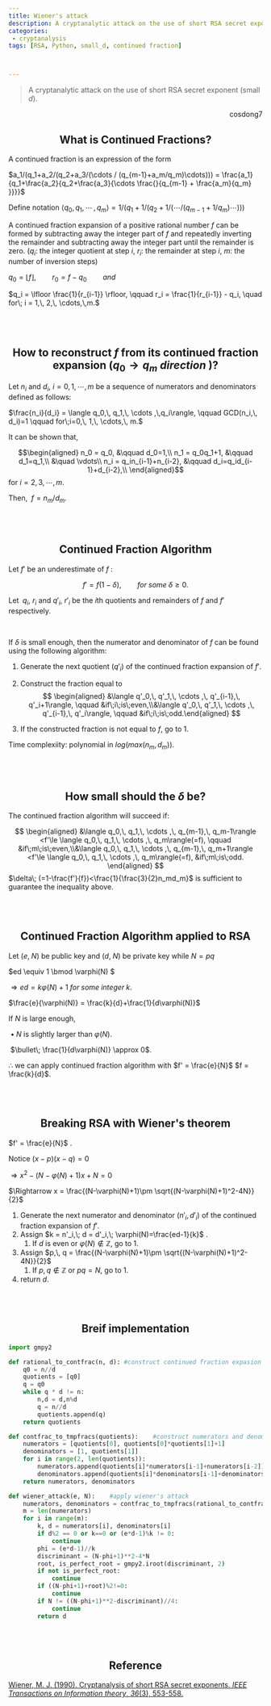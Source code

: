 ```yaml
---
title: Wiener's attack
description: A cryptanalytic attack on the use of short RSA secret exponent (small d).
categories:
 - cryptanalysis
tags: [RSA, Python, small_d, continued fraction]



---
```




> A cryptanalytic attack on the use of short RSA secret exponent (small $d$).

<div style="text-align: right"> cosdong7 </div>



## <center>What is Continued Fractions?</center>

A continued fraction is an expression of the form 

$a_1/(q_1+a_2/(q_2+a_3/(\cdots / (q_{m-1}+a_m/q_m)\cdots))) = \frac{a_1}{q_1+\frac{a_2}{q_2+\frac{a_3}{\cdots \frac{}{q_{m-1} + \frac{a_m}{q_m} }}}}$

Define notation $\langle q_0,\, q_1,\, \cdots\, ,\, q_m\rangle = 1/(q_1+1/(q_2+1/(\cdots / (q_{m-1}+1/q_m)\cdots)))$



A continued fraction expansion of a positive rational number $f$ can be formed by subtracting away the integer part of $f$ and repeatedly inverting the remainder and subtracting away the integer part until the remainder is zero. ($q_i$: the integer quotient at step $i$, $r_i$: the remainder at step $i$, $m$: the number of inversion steps)

$q_0 = \lfloor f \rfloor, \qquad r_0 = f-q_0 \qquad and$

$q_i = \lfloor \frac{1}{r_{i-1}} \rfloor, \qquad r_i = \frac{1}{r_{i-1}} - q_i, \quad for\; i = 1,\, 2,\, \cdots,\,m.$



<br>

<br>

## <center>How to reconstruct $f$ from its continued fraction expansion ($q_0 \rightarrow q_m\; direction$ )?</center>

Let $n_i$ and $d_i$, $i = 0,1,\cdots,m$ be a sequence of numerators and denominators defined as follows: 

$\frac{n_i}{d_i} = \langle q_0,\, q_1,\, \cdots ,\,q_i\rangle, \qquad GCD(n_i,\, d_i)=1 \qquad for\;i=0,\, 1,\, \cdots,\, m.$

It can be shown that,

$$\begin{aligned} n_0 = q_0, &\qquad d_0=1,\\ n_1 = q_0q_1+1, &\qquad d_1=q_1,\\ &\quad \vdots\\ n_i = q_in_{i-1}+n_{i-2}, &\qquad d_i=q_id_{i-1}+d_{i-2},\\  \end{aligned}$$  for $i = 2,\, 3,\, \cdots, \, m.$

Then, $\;f = n_m/d_m.$



<br>

<br>

## <center>Continued Fraction Algorithm</center>

Let $f'$ be an underestimate of $f$ :

$$f'=f(1-\delta),\qquad for\; some\; \delta \ge 0.$$

Let $\;q_i$, $r_i$ and $q'_i$, $r'_i$ be the $i$th quotients and remainders of $f$ and $f'$ respectively.

<br>

If $\delta$ is small enough, then the numerator and denominator of $f$ can be found using the following algorithm:

1. Generate the next quotient ($q'_i$) of the continued fraction expansion of $f'$.

2. Construct the fraction equal to 
   $$
   \begin{aligned} &\langle q'_0,\, q'_1,\, \cdots ,\, q'_{i-1},\, q'_i+1\rangle, \qquad &if\;i\;is\;even,\\&\langle q'_0,\, q'_1,\, \cdots ,\, q'_{i-1},\, q'_i\rangle, \qquad &if\;i\;is\;odd.\end{aligned}
   $$
   

3. If the constructed fraction is not equal to $f$, go to 1.

Time complexiity: polynomial in $log(max(n_m, \, d_m)).$



<br>

<br>



## <center>How small should the $\delta$ be?</center>

The continued fraction algorithm will succeed if:


$$
\begin{aligned} &\langle q_0,\, q_1,\, \cdots ,\, q_{m-1},\, q_m-1\rangle <f'\le \langle q_0,\, q_1,\, \cdots ,\, q_m\rangle(=f), \qquad &if\;m\;is\;even,\\&\langle q_0,\, q_1,\, \cdots ,\, q_{m-1},\, q_m+1\rangle <f'\le \langle q_0,\, q_1,\, \cdots ,\, q_m\rangle(=f),  &if\;m\;is\;odd. \end{aligned}
$$
$\delta\; (=1-\frac{f'}{f})<\frac{1}{\frac{3}{2}n_md_m}$ is sufficient to guarantee the inequality above. 



<br>

<br>



## <center>Continued Fraction Algorithm applied to RSA</center>

Let ($e, \; N$) be public key and ($d, \;N$) be private key while $N = pq$ 

$ed \equiv 1 \bmod \varphi(N) $

$\Rightarrow ed = k\varphi(N)+1\; for\; some\; integer\;k.$

$\frac{e}{\varphi(N)} = \frac{k}{d}+\frac{1}{d\varphi(N)}$

If $N$ is large enough, 

​	$\bullet\; N$ is slightly larger than $\varphi(N)$.

​	$\bullet\; \frac{1}{d\varphi(N)} \approx 0$.

$\therefore$ we can apply continued fraction algorithm with $f' = \frac{e}{N}$  $f = \frac{k}{d}$.



<br>

<br>

## <center>Breaking RSA with Wiener's theorem </center>

$f' = \frac{e}{N}$ .



Notice $(x-p)(x-q) = 0$ 

$\Rightarrow x^2 -(N-\varphi(N)+1)x+N = 0$ 

$\Rightarrow  x = \frac{(N-\varphi(N)+1)\pm \sqrt{(N-\varphi(N)+1)^2-4N}}{2}$



1. Generate the next numerator and denominator ($n'_i,\, d'_i$) of the continued fraction expansion of $f'$. 
2. Assign $k = n'_i,\; d = d'_i,\; \varphi(N)=\frac{ed-1}{k}$ .
   1. If $d$ is even or $\varphi(N) \notin \mathbb{Z}$, go to 1.
3. Assign $p,\, q = \frac{(N-\varphi(N)+1)\pm \sqrt{(N-\varphi(N)+1)^2-4N}}{2}$
   1. If $p,\, q \notin \mathbb{Z}$ or $pq = N$, go to 1.
4. return $d$.



<br>

<br>

## <center>Breif implementation</center>

```python
import gmpy2

def rational_to_contfrac(n, d): #construct continued fraction expasion from n/d
    q0 = n//d
    quotients = [q0]
    q = q0
    while q * d != n:
        n,d = d,n%d
        q = n//d
        quotients.append(q)
    return quotients

def contfrac_to_tmpfracs(quotients):	#construct numerators and denominators from continued fraction expansion
    numerators = [quotients[0], quotients[0]*quotients[1]+1]
    denominators = [1, quotients[1]]
    for i in range(2, len(quotients)):
        numerators.append(quotients[i]*numerators[i-1]+numerators[i-2])
        denominators.append(quotients[i]*denominators[i-1]+denominators[i-2])
    return numerators, denominators

def wiener_attack(e, N):	#apply wiener's attack
    numerators, denominators = contfrac_to_tmpfracs(rational_to_contfrac(e, N))
    m = len(numerators)
    for i in range(m):
        k, d = numerators[i], denominators[i]
        if d%2 == 0 or k==0 or (e*d-1)%k != 0:
            continue
        phi = (e*d-1)//k
        discriminant = (N-phi+1)**2-4*N 
        root, is_perfect_root = gmpy2.iroot(discriminant, 2)
        if not is_perfect_root:
            continue
        if ((N-phi+1)+root)%2!=0:
            continue
        if N != ((N-phi+1)**2-discriminant)//4:
            continue
        return d

```



<br>

<br>



## <center>Reference</center>

[Wiener, M. J. (1990). Cryptanalysis of short RSA secret exponents. *IEEE Transactions on Information theory*, *36*(3), 553-558.](https://ieeexplore.ieee.org/abstract/document/54902?casa_token=HXFOf7_nzMAAAAAA:EK0EuMVoh6MCd2i27TowXexGgsMg_acsQdV4NRGPeh57uh22Mun9d1F0sQWEFNOR8wt_fsWxOQ)


